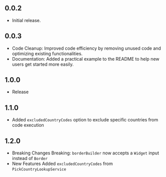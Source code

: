 ## 0.0.2

* Initial release.

## 0.0.3

* Code Cleanup: Improved code efficiency by removing unused code and optimizing existing functionalities.
* Documentation: Added a practical example to the README to help new users get started more easily.

## 1.0.0
* Release

## 1.1.0
* Added `excludedCountryCodes` option to exclude specific countries from code execution

## 1.2.0
* Breaking Changes
    Breaking: `borderBuilder` now accepts a `Widget` input instead of `Border`
*  New Features
    Added `excludedCountryCodes` from `PickCountryLookupService`
